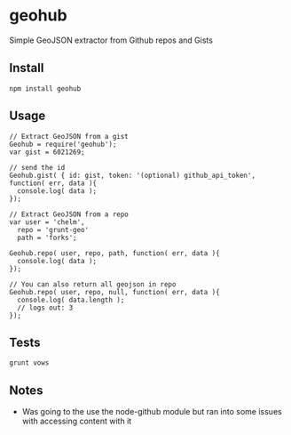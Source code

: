 geohub 
====

Simple GeoJSON extractor from Github repos and Gists

## Install

    npm install geohub

## Usage 

    // Extract GeoJSON from a gist 
    Geohub = require('geohub');
    var gist = 6021269;

    // send the id 
    Geohub.gist( { id: gist, token: '(optional) github_api_token', function( err, data ){
      console.log( data );
    });

    // Extract GeoJSON from a repo 
    var user = 'chelm', 
      repo = 'grunt-geo'
      path = 'forks';

    Geohub.repo( user, repo, path, function( err, data ){
      console.log( data );
    });

    // You can also return all geojson in repo 
    Geohub.repo( user, repo, null, function( err, data ){
      console.log( data.length );
      // logs out: 3 
    });

## Tests 

    grunt vows

## Notes

  * Was going to the use the node-github module but ran into some issues with accessing content with it  
